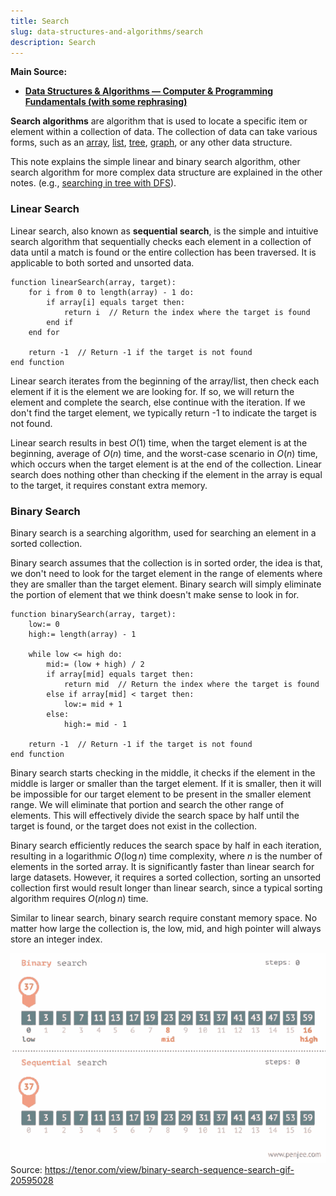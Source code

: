 ```yaml
---
title: Search
slug: data-structures-and-algorithms/search
description: Search
---
```


**Main Source:**

- **[Data Structures & Algorithms — Computer & Programming Fundamentals (with some rephrasing)](/cs-notes/computer-and-programming-fundamentals/data-structures-and-algorithms#basic-type-of-algorithm)**

**Search algorithms** are algorithm that is used to locate a specific item or element within a collection of data. The collection of data can take various forms, such as an [array](/cs-notes/data-structures-and-algorithms/array), [list](/cs-notes/data-structures-and-algorithms/linked-list), [tree](/cs-notes/data-structures-and-algorithms/tree), [graph](/cs-notes/data-structures-and-algorithms/graph), or any other data structure.

This note explains the simple linear and binary search algorithm, other search algorithm for more complex data structure are explained in the other notes. (e.g., [searching in tree with DFS](/cs-notes/data-structures-and-algorithms/traversal#tree-traversal)).

### Linear Search

Linear search, also known as **sequential search**, is the simple and intuitive search algorithm that sequentially checks each element in a collection of data until a match is found or the entire collection has been traversed. It is applicable to both sorted and unsorted data.

```
function linearSearch(array, target):
    for i from 0 to length(array) - 1 do:
        if array[i] equals target then:
            return i  // Return the index where the target is found
        end if
    end for

    return -1  // Return -1 if the target is not found
end function
```

Linear search iterates from the beginning of the array/list, then check each element if it is the element we are looking for. If so, we will return the element and complete the search, else continue with the iteration. If we don't find the target element, we typically return -1 to indicate the target is not found.

Linear search results in best $O(1)$ time, when the target element is at the beginning, average of $O(n)$ time, and the worst-case scenario in $O(n)$ time, which occurs when the target element is at the end of the collection. Linear search does nothing other than checking if the element in the array is equal to the target, it requires constant extra memory.

### Binary Search

Binary search is a searching algorithm, used for searching an element in a sorted collection.

Binary search assumes that the collection is in sorted order, the idea is that, we don't need to look for the target element in the range of elements where they are smaller than the target element. Binary search will simply eliminate the portion of element that we think doesn't make sense to look in for.

```
function binarySearch(array, target):
    low:= 0
    high:= length(array) - 1

    while low <= high do:
        mid:= (low + high) / 2
        if array[mid] equals target then:
            return mid  // Return the index where the target is found
        else if array[mid] < target then:
            low:= mid + 1
        else:
            high:= mid - 1

    return -1  // Return -1 if the target is not found
end function
```

Binary search starts checking in the middle, it checks if the element in the middle is larger or smaller than the target element. If it is smaller, then it will be impossible for our target element to be present in the smaller element range. We will eliminate that portion and search the other range of elements. This will effectively divide the search space by half until the target is found, or the target does not exist in the collection.

Binary search efficiently reduces the search space by half in each iteration, resulting in a logarithmic $O(\log n)$ time complexity, where $n$ is the number of elements in the sorted array. It is significantly faster than linear search for large datasets. However, it requires a sorted collection, sorting an unsorted collection first would result longer than linear search, since a typical sorting algorithm requires $O(n \log n)$ time.

Similar to linear search, binary search require constant memory space. No matter how large the collection is, the low, mid, and high pointer will always store an integer index.

![Comparison of linear or sequential and binary search](./search-algorithm-comparison.gif)  
Source: https://tenor.com/view/binary-search-sequence-search-gif-20595028

